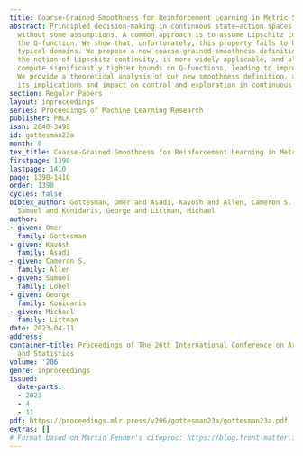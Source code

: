 ```yaml
---
title: Coarse-Grained Smoothness for Reinforcement Learning in Metric Spaces
abstract: Principled decision-making in continuous state–action spaces is impossible
  without some assumptions. A common approach is to assume Lipschitz continuity of
  the Q-function. We show that, unfortunately, this property fails to hold in many
  typical domains. We propose a new coarse-grained smoothness definition that generalizes
  the notion of Lipschitz continuity, is more widely applicable, and allows us to
  compute significantly tighter bounds on Q-functions, leading to improved learning.
  We provide a theoretical analysis of our new smoothness definition, and discuss
  its implications and impact on control and exploration in continuous domains.
section: Regular Papers
layout: inproceedings
series: Proceedings of Machine Learning Research
publisher: PMLR
issn: 2640-3498
id: gottesman23a
month: 0
tex_title: Coarse-Grained Smoothness for Reinforcement Learning in Metric Spaces
firstpage: 1390
lastpage: 1410
page: 1390-1410
order: 1390
cycles: false
bibtex_author: Gottesman, Omer and Asadi, Kavosh and Allen, Cameron S. and Lobel,
  Samuel and Konidaris, George and Littman, Michael
author:
- given: Omer
  family: Gottesman
- given: Kavosh
  family: Asadi
- given: Cameron S.
  family: Allen
- given: Samuel
  family: Lobel
- given: George
  family: Konidaris
- given: Michael
  family: Littman
date: 2023-04-11
address:
container-title: Proceedings of The 26th International Conference on Artificial Intelligence
  and Statistics
volume: '206'
genre: inproceedings
issued:
  date-parts:
  - 2023
  - 4
  - 11
pdf: https://proceedings.mlr.press/v206/gottesman23a/gottesman23a.pdf
extras: []
# Format based on Martin Fenner's citeproc: https://blog.front-matter.io/posts/citeproc-yaml-for-bibliographies/
---
```

